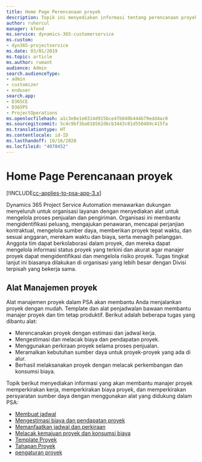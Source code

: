 ```yaml
---
title: Home Page Perencanaan proyek
description: Topik ini menyediakan informasi tentang perencanaan proyek.
author: ruhercul
manager: kfend
ms.service: dynamics-365-customerservice
ms.custom:
- dyn365-projectservice
ms.date: 03/01/2019
ms.topic: article
ms.author: rumant
audience: Admin
search.audienceType:
- admin
- customizer
- enduser
search.app:
- D365CE
- D365PS
- ProjectOperations
ms.openlocfilehash: a1c3e0e1e0314d915bce4fb840b444b79edd4ac0
ms.sourcegitcommit: 5c4c9bf3ba018562d6cb3443c01d550489c415fa
ms.translationtype: HT
ms.contentlocale: id-ID
ms.lasthandoff: 10/16/2020
ms.locfileid: "4078452"
---
```

# <a name="project-planning-home-page"></a>Home Page Perencanaan proyek

[!INCLUDE[cc-applies-to-psa-app-3.x](../includes/cc-applies-to-psa-app-3x.md)]

Dynamics 365 Project Service Automation menawarkan dukungan menyeluruh untuk organisasi layanan dengan menyediakan alat untuk mengelola proses penjualan dan pengiriman. Organisasi ini membantu mengidentifikasi peluang, mengajukan penawaran, mencapai perjanjian kontraktual, mengelola sumber daya, memberikan proyek tepat waktu, dan sesuai anggaran, merekam waktu dan biaya, serta menagih pelanggan. Anggota tim dapat berkolaborasi dalam proyek, dan mereka dapat mengelola informasi status proyek yang terkini dan akurat agar manajer proyek dapat mengidentifikasi dan mengelola risiko proyek. Tugas tingkat lanjut ini biasanya dilakukan di organisasi yang lebih besar dengan Divisi terpisah yang bekerja sama.

## <a name="project-management-tools"></a>Alat Manajemen proyek

Alat manajemen proyek dalam PSA akan membantu Anda menjalankan proyek dengan mudah. Template dan alat penjadwalan bawaan membantu manajer proyek dan tim tetap produktif. Berikut adalah beberapa tugas yang dibantu alat:

- Merencanakan proyek dengan estimasi dan jadwal kerja.
- Mengestimasi dan melacak biaya dan pendapatan proyek.
- Menggunakan perkiraan proyek selama proses penjualan.
- Meramalkan kebutuhan sumber daya untuk proyek-proyek yang ada di alur.
- Berhasil melaksanakan proyek dengan melacak perkembangan dan konsumsi biaya.

Topik berikut menyediakan informasi yang akan membantu manajer proyek memperkirakan kerja, memperkirakan biaya proyek, dan memperkirakan persyaratan sumber daya dengan menggunakan alat yang didukung dalam PSA:

- [Membuat jadwal](project-creating.md)
- [Mengestimasi biaya dan pendapatan proyek](project-estimating.md)
- [Memanfaatkan jadwal dan perkiraan](project-leveraging.md)
- [Melacak kemajuan proyek dan konsumsi biaya](project-tracking.md)
- [Template Proyek](project-templates.md)
- [Tahapan Proyek](project-stages.md)
- [pengaturan proyek](project-settings.md)
